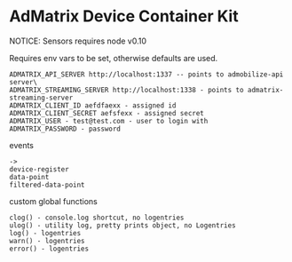 # AdMatrix Device Container Kit

NOTICE: Sensors requires node v0.10


Requires env vars to be set, otherwise defaults are used.
```
ADMATRIX_API_SERVER http://localhost:1337 -- points to admobilize-api server\
ADMATRIX_STREAMING_SERVER http://localhost:1338 - points to admatrix-streaming-server
ADMATRIX_CLIENT_ID aefdfaexx - assigned id
ADMATRIX_CLIENT_SECRET aefsfexx - assigned secret
ADMATRIX_USER - test@test.com - user to login with
ADMATRIX_PASSWORD - password
```

events
```
->
device-register
data-point
filtered-data-point
```


custom global functions
```
clog() - console.log shortcut, no logentries
ulog() - utility log, pretty prints object, no Logentries
log() - logentries
warn() - logentries
error() - logentries
```
